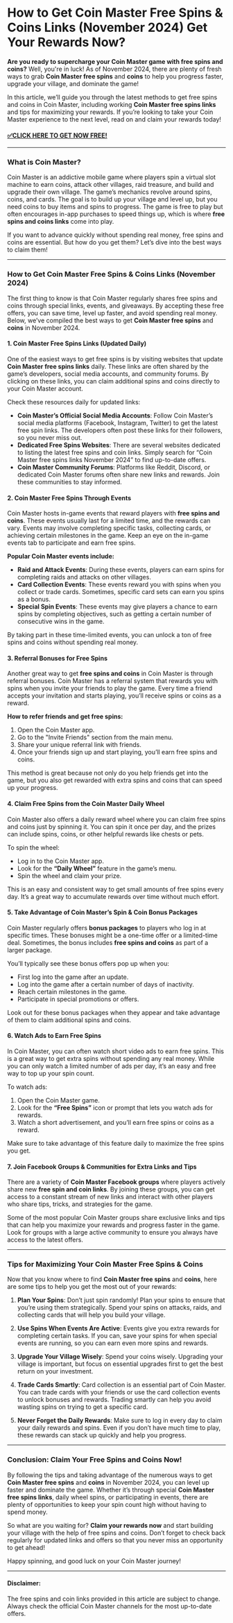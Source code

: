 # How to Get Coin Master Free Spins & Coins Links (November 2024) Get Your Rewards Now?

**Are you ready to supercharge your Coin Master game with free spins and coins?** Well, you're in luck! As of November 2024, there are plenty of fresh ways to grab **Coin Master free spins** and **coins** to help you progress faster, upgrade your village, and dominate the game! 

In this article, we’ll guide you through the latest methods to get free spins and coins in Coin Master, including working **Coin Master free spins links** and tips for maximizing your rewards. If you’re looking to take your Coin Master experience to the next level, read on and claim your rewards today!

#### [✅CLICK HERE TO GET NOW FREE!](https://edris2025.github.io/spins/)

---

### What is Coin Master?

Coin Master is an addictive mobile game where players spin a virtual slot machine to earn coins, attack other villages, raid treasure, and build and upgrade their own village. The game’s mechanics revolve around spins, coins, and cards. The goal is to build up your village and level up, but you need coins to buy items and spins to progress. The game is free to play but often encourages in-app purchases to speed things up, which is where **free spins and coins links** come into play.

If you want to advance quickly without spending real money, free spins and coins are essential. But how do you get them? Let’s dive into the best ways to claim them!

---

### How to Get Coin Master Free Spins & Coins Links (November 2024)

The first thing to know is that Coin Master regularly shares free spins and coins through special links, events, and giveaways. By accepting these free offers, you can save time, level up faster, and avoid spending real money. Below, we’ve compiled the best ways to get **Coin Master free spins** and **coins** in November 2024.

#### 1. **Coin Master Free Spins Links (Updated Daily)**
One of the easiest ways to get free spins is by visiting websites that update **Coin Master free spins links** daily. These links are often shared by the game’s developers, social media accounts, and community forums. By clicking on these links, you can claim additional spins and coins directly to your Coin Master account. 

Check these resources daily for updated links:
- **Coin Master’s Official Social Media Accounts**: Follow Coin Master’s social media platforms (Facebook, Instagram, Twitter) to get the latest free spin links. The developers often post these links for their followers, so you never miss out.
- **Dedicated Free Spins Websites**: There are several websites dedicated to listing the latest free spins and coin links. Simply search for “Coin Master free spins links November 2024” to find up-to-date offers.
- **Coin Master Community Forums**: Platforms like Reddit, Discord, or dedicated Coin Master forums often share new links and rewards. Join these communities to stay informed.

#### 2. **Coin Master Free Spins Through Events**
Coin Master hosts in-game events that reward players with **free spins and coins**. These events usually last for a limited time, and the rewards can vary. Events may involve completing specific tasks, collecting cards, or achieving certain milestones in the game. Keep an eye on the in-game events tab to participate and earn free spins.

**Popular Coin Master events include:**
- **Raid and Attack Events**: During these events, players can earn spins for completing raids and attacks on other villages.
- **Card Collection Events**: These events reward you with spins when you collect or trade cards. Sometimes, specific card sets can earn you spins as a bonus.
- **Special Spin Events**: These events may give players a chance to earn spins by completing objectives, such as getting a certain number of consecutive wins in the game.

By taking part in these time-limited events, you can unlock a ton of free spins and coins without spending real money.

#### 3. **Referral Bonuses for Free Spins**
Another great way to get **free spins and coins** in Coin Master is through referral bonuses. Coin Master has a referral system that rewards you with spins when you invite your friends to play the game. Every time a friend accepts your invitation and starts playing, you’ll receive spins or coins as a reward.

**How to refer friends and get free spins:**
1. Open the Coin Master app.
2. Go to the "Invite Friends" section from the main menu.
3. Share your unique referral link with friends.
4. Once your friends sign up and start playing, you’ll earn free spins and coins.

This method is great because not only do you help friends get into the game, but you also get rewarded with extra spins and coins that can speed up your progress.

#### 4. **Claim Free Spins from the Coin Master Daily Wheel**
Coin Master also offers a daily reward wheel where you can claim free spins and coins just by spinning it. You can spin it once per day, and the prizes can include spins, coins, or other helpful rewards like chests or pets.

To spin the wheel:
- Log in to the Coin Master app.
- Look for the **“Daily Wheel”** feature in the game’s menu.
- Spin the wheel and claim your prize.

This is an easy and consistent way to get small amounts of free spins every day. It’s a great way to accumulate rewards over time without much effort.

#### 5. **Take Advantage of Coin Master’s Spin & Coin Bonus Packages**
Coin Master regularly offers **bonus packages** to players who log in at specific times. These bonuses might be a one-time offer or a limited-time deal. Sometimes, the bonus includes **free spins and coins** as part of a larger package.

You’ll typically see these bonus offers pop up when you:
- First log into the game after an update.
- Log into the game after a certain number of days of inactivity.
- Reach certain milestones in the game.
- Participate in special promotions or offers.

Look out for these bonus packages when they appear and take advantage of them to claim additional spins and coins.

#### 6. **Watch Ads to Earn Free Spins**
In Coin Master, you can often watch short video ads to earn free spins. This is a great way to get extra spins without spending any real money. While you can only watch a limited number of ads per day, it’s an easy and free way to top up your spin count.

To watch ads:
1. Open the Coin Master game.
2. Look for the **“Free Spins”** icon or prompt that lets you watch ads for rewards.
3. Watch a short advertisement, and you’ll earn free spins or coins as a reward.

Make sure to take advantage of this feature daily to maximize the free spins you get.

#### 7. **Join Facebook Groups & Communities for Extra Links and Tips**
There are a variety of **Coin Master Facebook groups** where players actively share new **free spin and coin links**. By joining these groups, you can get access to a constant stream of new links and interact with other players who share tips, tricks, and strategies for the game.

Some of the most popular Coin Master groups share exclusive links and tips that can help you maximize your rewards and progress faster in the game. Look for groups with a large active community to ensure you always have access to the latest offers.

---

### Tips for Maximizing Your Coin Master Free Spins & Coins

Now that you know where to find **Coin Master free spins** and **coins**, here are some tips to help you get the most out of your rewards:

1. **Plan Your Spins**: Don’t just spin randomly! Plan your spins to ensure that you’re using them strategically. Spend your spins on attacks, raids, and collecting cards that will help you build your village.
   
2. **Use Spins When Events Are Active**: Events give you extra rewards for completing certain tasks. If you can, save your spins for when special events are running, so you can earn even more spins and rewards.

3. **Upgrade Your Village Wisely**: Spend your coins wisely. Upgrading your village is important, but focus on essential upgrades first to get the best return on your investment.

4. **Trade Cards Smartly**: Card collection is an essential part of Coin Master. You can trade cards with your friends or use the card collection events to unlock bonuses and rewards. Trading smartly can help you avoid wasting spins on trying to get a specific card.

5. **Never Forget the Daily Rewards**: Make sure to log in every day to claim your daily rewards and spins. Even if you don’t have much time to play, these rewards can stack up quickly and help you progress.

---

### Conclusion: Claim Your Free Spins and Coins Now!

By following the tips and taking advantage of the numerous ways to get **Coin Master free spins** and **coins** in November 2024, you can level up faster and dominate the game. Whether it’s through special **Coin Master free spins links**, daily wheel spins, or participating in events, there are plenty of opportunities to keep your spin count high without having to spend money.

So what are you waiting for? **Claim your rewards now** and start building your village with the help of free spins and coins. Don’t forget to check back regularly for updated links and offers so that you never miss an opportunity to get ahead!

Happy spinning, and good luck on your Coin Master journey!

--- 

#### **Disclaimer:**
The free spins and coin links provided in this article are subject to change. Always check the official Coin Master channels for the most up-to-date offers.
